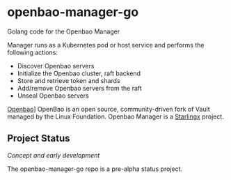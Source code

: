 # openbao-manager-go
Golang code for the Openbao Manager

Manager runs as a Kubernetes pod or host service and performs the following actions:
* Discover Openbao servers
* Initialize the Openbao cluster, raft backend
* Store and retrieve token and shards
* Add/remove Openbao servers from the raft
* Unseal Openbao servers

[Openbao](https://openbao.org/)] OpenBao is an open source, community-driven fork of Vault managed by the Linux Foundation.  Openbao Manager is a [Starlingx](https://www.starlingx.io/) project.

## Project Status
_Concept and early development_

The openbao-manager-go repo is a pre-alpha status project.  
